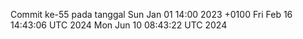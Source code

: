 Commit ke-55 pada tanggal Sun Jan 01 14:00 2023 +0100
Fri Feb 16 14:43:06 UTC 2024
Mon Jun 10 08:43:22 UTC 2024

